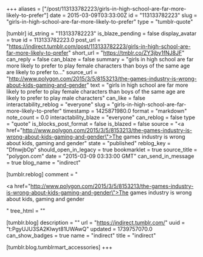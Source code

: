 +++
aliases = ["/post/113133782223/girls-in-high-school-are-far-more-likely-to-prefer"]
date = 2015-03-09T03:33:00Z
id = "113133782223"
slug = "girls-in-high-school-are-far-more-likely-to-prefer"
type = "tumblr-quote"

[tumblr]
id_string = "113133782223"
is_blaze_pending = false
display_avatar = true
id = 113133782223.0
post_url = "https://indirect.tumblr.com/post/113133782223/girls-in-high-school-are-far-more-likely-to-prefer"
short_url = "https://tmblr.co/ZY3jby1fNJ8JF"
can_reply = false
can_blaze = false
summary = "girls in high school are far more likely to prefer to play female characters than boys of the same age are likely to prefer to..."
source_url = "http://www.polygon.com/2015/3/5/8153213/the-games-industry-is-wrong-about-kids-gaming-and-gender"
text = "girls in high school are far more likely to prefer to play female characters than boys of the same age are likely to prefer to play male characters"
can_like = false
interactability_reblog = "everyone"
slug = "girls-in-high-school-are-far-more-likely-to-prefer"
timestamp = 1425871980.0
format = "markdown"
note_count = 0.0
interactability_blaze = "everyone"
can_reblog = false
type = "quote"
is_blocks_post_format = false
is_blazed = false
source = "<a href=\"http://www.polygon.com/2015/3/5/8153213/the-games-industry-is-wrong-about-kids-gaming-and-gender\">The games industry is wrong about kids, gaming and gender</a>"
state = "published"
reblog_key = "DfnwjbOp"
should_open_in_legacy = true
bookmarklet = true
source_title = "polygon.com"
date = "2015-03-09 03:33:00 GMT"
can_send_in_message = true
blog_name = "indirect"

[tumblr.reblog]
comment = "<p><a href=\"http://www.polygon.com/2015/3/5/8153213/the-games-industry-is-wrong-about-kids-gaming-and-gender\">The games industry is wrong about kids, gaming and gender</a></p>"
tree_html = ""

[tumblr.blog]
description = ""
url = "https://indirect.tumblr.com/"
uuid = "t:PgyUJU3SA2Klwyt81UWAwQ"
updated = 1739757070.0
can_show_badges = true
name = "indirect"
title = "indirect"

[tumblr.blog.tumblrmart_accessories]
+++
